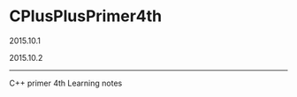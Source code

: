 # CPlusPlusPrimer4th

2015.10.1

2015.10.2



-------------------------------------
C++ primer 4th  Learning notes
